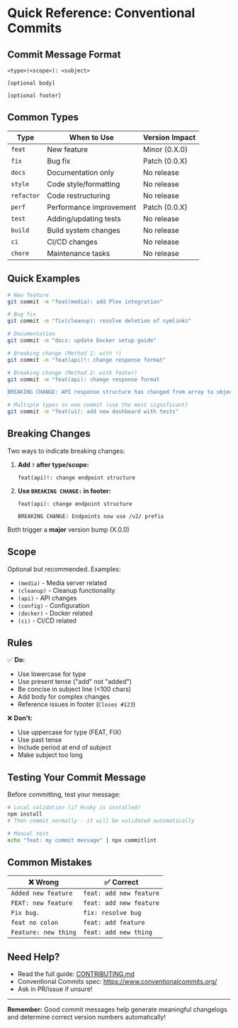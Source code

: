 # Quick Reference: Conventional Commits

## Commit Message Format

```
<type>(<scope>): <subject>

[optional body]

[optional footer]
```

## Common Types

| Type | When to Use | Version Impact |
|------|-------------|----------------|
| `feat` | New feature | Minor (0.X.0) |
| `fix` | Bug fix | Patch (0.0.X) |
| `docs` | Documentation only | No release |
| `style` | Code style/formatting | No release |
| `refactor` | Code restructuring | No release |
| `perf` | Performance improvement | Patch (0.0.X) |
| `test` | Adding/updating tests | No release |
| `build` | Build system changes | No release |
| `ci` | CI/CD changes | No release |
| `chore` | Maintenance tasks | No release |

## Quick Examples

```bash
# New feature
git commit -m "feat(media): add Plex integration"

# Bug fix
git commit -m "fix(cleanup): resolve deletion of symlinks"

# Documentation
git commit -m "docs: update Docker setup guide"

# Breaking change (Method 1: with !)
git commit -m "feat(api)!: change response format"

# Breaking change (Method 2: with footer)
git commit -m "feat(api): change response format

BREAKING CHANGE: API response structure has changed from array to object"

# Multiple types in one commit (use the most significant)
git commit -m "feat(ui): add new dashboard with tests"
```

## Breaking Changes

Two ways to indicate breaking changes:

1. **Add `!` after type/scope:**
   ```
   feat(api)!: change endpoint structure
   ```

2. **Use `BREAKING CHANGE:` in footer:**
   ```
   feat(api): change endpoint structure
   
   BREAKING CHANGE: Endpoints now use /v2/ prefix
   ```

Both trigger a **major** version bump (X.0.0)

## Scope

Optional but recommended. Examples:
- `(media)` - Media server related
- `(cleanup)` - Cleanup functionality
- `(api)` - API changes
- `(config)` - Configuration
- `(docker)` - Docker related
- `(ci)` - CI/CD related

## Rules

✅ **Do:**
- Use lowercase for type
- Use present tense ("add" not "added")
- Be concise in subject line (<100 chars)
- Add body for complex changes
- Reference issues in footer (`Closes #123`)

❌ **Don't:**
- Use uppercase for type (FEAT, FIX)
- Use past tense
- Include period at end of subject
- Make subject too long

## Testing Your Commit Message

Before committing, test your message:

```bash
# Local validation (if Husky is installed)
npm install
# Then commit normally - it will be validated automatically

# Manual test
echo "feat: my commit message" | npx commitlint
```

## Common Mistakes

| ❌ Wrong | ✅ Correct |
|----------|-----------|
| `Added new feature` | `feat: add new feature` |
| `FEAT: new feature` | `feat: add new feature` |
| `Fix bug.` | `fix: resolve bug` |
| `feat no colon` | `feat: add feature` |
| `Feature: new thing` | `feat: add new thing` |

## Need Help?

- Read the full guide: [CONTRIBUTING.md](../CONTRIBUTING.md)
- Conventional Commits spec: https://www.conventionalcommits.org/
- Ask in PR/issue if unsure!

---

**Remember:** Good commit messages help generate meaningful changelogs and determine correct version numbers automatically!
